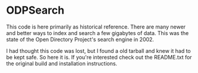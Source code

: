 ODPSearch
=========

This code is here primarily as historical reference. There are many newer and better ways to index and search a few gigabytes of data. This was the state of the Open Directory Project's search engine in 2002.

I had thought this code was lost, but I found a old tarball and knew it had to be kept safe. So here it is. If you're interested check out the README.txt for the original build and installation instructions.
